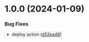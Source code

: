 # 1.0.0 (2024-01-09)


### Bug Fixes

* deploy action ([d52ea46](https://github.com/maxakuru/helix-query-json/commit/d52ea46526ad2d5b40e077764393e395a21b0962))
